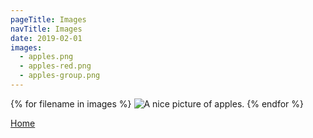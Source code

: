 ```yaml
---
pageTitle: Images
navTitle: Images
date: 2019-02-01
images:
  - apples.png
  - apples-red.png
  - apples-group.png
---
```


{% for filename in images %}
<img src="/img/{{ filename }}" alt="A nice picture of apples." srcset="">
{% endfor %}

[Home](/)

